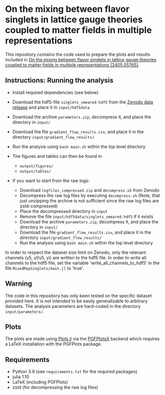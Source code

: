 # On the mixing between flavor singlets in lattice gauge theories coupled to matter fields in multiple representations
This repository contains the code used to prepare the plots and results included in [On the mixing between flavor singlets in lattice gauge theories coupled to matter fields in multiple representations [2405.05765]](https://arxiv.org/abs/2405.05765).

## Instructions: Running the analysis
- Install required dependencies (see below)
- Download the hdf5-file `singlets_smeared.hdf5` from the [Zenodo data release]() and place it in `input/hdf5data`
- Download the archive `parameters.zip`, decompress it, and place the directory in `input/`
- Download the file `gradient_flow_results.csv`, and place it in the directory `input/gradient_flow_results/`
- Run the analysis using `bash main.sh` within the top level directory
- The figures and tables can then be found in
    - `output/figures/`
    - `output/tables/`

- If you want to start from the raw logs:
    - Download `logfiles_compressed.zip` and `decompress.sh` from Zenodo
    - Decompress the raw log files by executing `decompress.sh` (Note, that just unzipping the archive is not sufficient since the raw log files are zstd-compressed)
    - Place the decompressed directory in `input`
    - Remove the file `input/hdf5data/singlets_smeared.hdf5` if it exists
    - Download the archive `parameters.zip`, decompress it, and place the directory in `input/`
    - Download the file `gradient_flow_results.csv`, and place it in the directory `input/gradient_flow_results/`
    - Run the analysis using `bash main.sh` within the top level directory

In order to respect the dataset size limit on Zenodo, only the relevant channels (γ5, γ0γ5, γi) are written to the hdf5 file. In order to write all channels to the hdf5 file, set the variable 'write_all_channels_to_hdf5' in the file `MixedRepSinglets/main.jl` to 'true'.

## Warning

The code in this repository has only been tested on the specific dataset provided here. It is not intended to be easily generalizable to arbitrary datasets. The analysis parameters are hard-coded in the directory `input/parameters/`.

## Plots

The plots are made using [Plots.jl](https://zenodo.org/record/7994271) via the [PGFPlotsX](https://github.com/KristofferC/PGFPlotsX.jl) backend which requires a LaTeX installation with the PGFPlots package.

## Requirements
- Python 3.9 (see `requirements.txt` for the required packages)
- julia 1.10
- LaTeX (including PGFPlots)
- zstd (for decompressing the raw log files)

